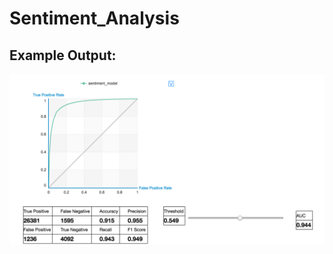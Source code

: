 # Sentiment_Analysis

## Example Output:

![alt tag](https://github.com/YeWang0/Sentiment_Analysis/blob/master/result/basic_sentiment_model.png)
    
